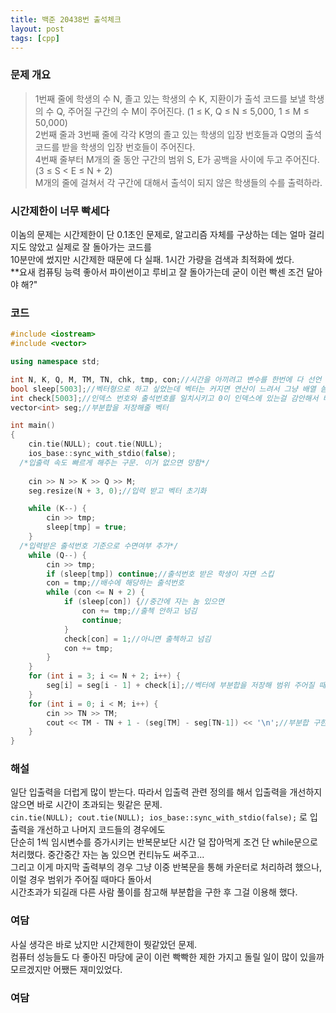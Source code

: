 ```yaml
---
title: 백준 20438번 출석체크
layout: post
tags: [cpp]
---
```

### 문제 개요
> 1번째 줄에 학생의 수 N, 졸고 있는 학생의 수 K, 지환이가 출석 코드를 보낼 학생의 수 Q, 주어질 구간의 수 M이 주어진다. (1 ≤ K, Q ≤ N ≤ 5,000, 1 ≤ M ≤ 50,000)  
> 2번째 줄과 3번째 줄에 각각 K명의 졸고 있는 학생의 입장 번호들과 Q명의 출석 코드를 받을 학생의 입장 번호들이 주어진다.  
> 4번째 줄부터 M개의 줄 동안 구간의 범위 S, E가 공백을 사이에 두고 주어진다. (3 ≤ S < E ≤ N + 2)  
> M개의 줄에 걸쳐서 각 구간에 대해서 출석이 되지 않은 학생들의 수를 출력하라.

### 시간제한이 너무 빡세다

이놈의 문제는 시간제한이 단 0.1초인 문제로, 알고리즘 자체를 구상하는 데는 얼마 걸리지도 않았고 실제로 잘 돌아가는 코드를  
10분만에 썼지만 시간제한 때문에 다 실패. 1시간 가량을 검색과 최적화에 썼다.  
**요새 컴퓨팅 능력 좋아서 파이썬이고 루비고 잘 돌아가는데 굳이 이런 빡센 조건 달아야 해?"

### 코드
```c++
#include <iostream>
#include <vector>

using namespace std;

int N, K, Q, M, TM, TN, chk, tmp, con;//시간을 아끼려고 변수를 한번에 다 선언
bool sleep[5003];//벡터형으로 하고 싶었는데 벡터는 커지면 연산이 느려서 그냥 배열 씀
int check[5003];//인덱스 번호와 출석번호를 일치시키고 0이 인덱스에 있는걸 감안해서 배열 크기는 5003
vector<int> seg;//부분합을 저장해줄 벡터

int main()
{
    cin.tie(NULL); cout.tie(NULL);
	ios_base::sync_with_stdio(false);
  /*입출력 속도 빠르게 해주는 구문. 이거 없으면 망함*/
    
	cin >> N >> K >> Q >> M;
	seg.resize(N + 3, 0);//입력 받고 벡터 초기화

	while (K--) {
		cin >> tmp;
		sleep[tmp] = true;
	}
  /*입력받은 출석번호 기준으로 수면여부 추가*/
	while (Q--) {
		cin >> tmp;
		if (sleep[tmp]) continue;//출석번호 받은 학생이 자면 스킵
		con = tmp;//배수에 해당하는 출석번호
		while (con <= N + 2) {
			if (sleep[con]) {//중간에 자는 놈 있으면
				con += tmp;//출첵 안하고 넘김
				continue;
			}
			check[con] = 1;//아니면 출첵하고 넘김
			con += tmp;
		}
	}
	for (int i = 3; i <= N + 2; i++) {
		seg[i] = seg[i - 1] + check[i];//벡터에 부분합을 저장해 범위 주어질 때마다 반복문 안 돌게 해도 되게 함. 이거 없이 아래 반복문에 이중으로 집어넣으면 범위 줄 때 마다 돌아서 시간 초과
	}
	for (int i = 0; i < M; i++) {
		cin >> TN >> TM;
		cout << TM - TN + 1 - (seg[TM] - seg[TN-1]) << '\n';//부분합 구한게 출석한 애들이라 구간 크기에서 빼줘야함
	}
}
```

### 해설
일단 입출력을 더럽게 많이 받는다. 따라서 입출력 관련 정의를 해서 입출력을 개선하지 않으면 바로 시간이 초과되는 뭣같은 문제.  
`cin.tie(NULL); cout.tie(NULL); ios_base::sync_with_stdio(false);` 로 입출력을 개선하고 나머지 코드들의 경우에도  
단순히 1씩 임시변수를 증가시키는 반복문보단 시간 덜 잡아먹게 조건 단 while문으로 처리했다.
중간중간 자는 놈 있으면 컨티뉴도 써주고...  
그리고 이게 마지막 출력부의 경우 그냥 이중 반복문을 통해 카운터로 처리하려 했으나, 이럴 경우 범위가 주어질 때마다 돌아서  
시간초과가 되길래 다른 사람 풀이를 참고해 부분합을 구한 후 그걸 이용해 했다.

### 여담
사실 생각은 바로 났지만 시간제한이 뭣같았던 문제.  
컴퓨터 성능들도 다 좋아진 마당에 굳이 이런 빡빡한 제한 가지고 돌릴 일이 많이 있을까 모르겠지만 어쨌든 재미있었다.

### 여담

